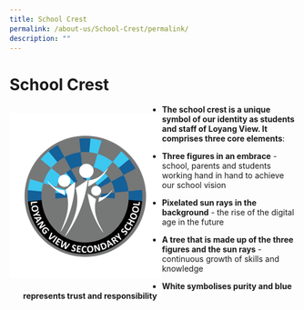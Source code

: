 ```yaml
---
title: School Crest
permalink: /about-us/School-Crest/permalink/
description: ""
---
```

School Crest
============



<div>

<div style="float: left">

![](/images/Logo.png)

</div><div>

*   **The school crest is a unique symbol of our identity as students and staff of Loyang View. It comprises three core elements**:

*   **Three figures in an embrace** \- school, parents and students working hand in hand to achieve our school vision
*   **Pixelated sun rays in the background** \- the rise of the digital age in the future
*   **A tree that is made up of the three figures and the sun rays** \- continuous growth of skills and knowledge

  

*   **White symbolises purity and blue represents trust and responsibility**

</div></div>




